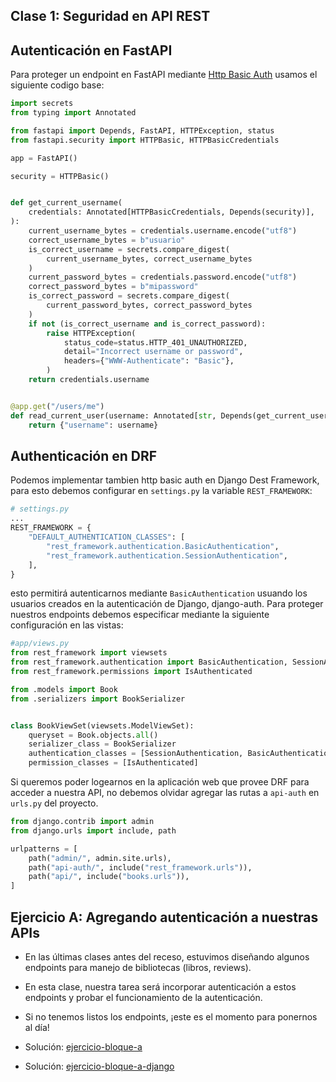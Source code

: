 ## Clase 1: Seguridad en API REST

## Autenticación en FastAPI

Para proteger un endpoint en FastAPI mediante [Http Basic Auth](https://fastapi.tiangolo.com/es/advanced/security/http-basic-auth/) usamos el siguiente codigo base:

```python
import secrets
from typing import Annotated

from fastapi import Depends, FastAPI, HTTPException, status
from fastapi.security import HTTPBasic, HTTPBasicCredentials

app = FastAPI()

security = HTTPBasic()


def get_current_username(
    credentials: Annotated[HTTPBasicCredentials, Depends(security)],
):
    current_username_bytes = credentials.username.encode("utf8")
    correct_username_bytes = b"usuario"
    is_correct_username = secrets.compare_digest(
        current_username_bytes, correct_username_bytes
    )
    current_password_bytes = credentials.password.encode("utf8")
    correct_password_bytes = b"mipassword"
    is_correct_password = secrets.compare_digest(
        current_password_bytes, correct_password_bytes
    )
    if not (is_correct_username and is_correct_password):
        raise HTTPException(
            status_code=status.HTTP_401_UNAUTHORIZED,
            detail="Incorrect username or password",
            headers={"WWW-Authenticate": "Basic"},
        )
    return credentials.username


@app.get("/users/me")
def read_current_user(username: Annotated[str, Depends(get_current_username)]):
    return {"username": username}
```

## Authenticación en DRF

Podemos implementar tambien http basic auth en Django Dest Framework, para esto debemos configurar en `settings.py` la variable `REST_FRAMEWORK`:

```python
# settings.py
...
REST_FRAMEWORK = {
    "DEFAULT_AUTHENTICATION_CLASSES": [
        "rest_framework.authentication.BasicAuthentication",
        "rest_framework.authentication.SessionAuthentication",
    ],
}
```

esto permitirá autenticarnos mediante `BasicAuthentication` usuando los usuarios creados en la autenticación de Django, django-auth. Para proteger nuestros endpoints debemos especificar mediante la siguiente configuración en las vistas:

```python
#app/views.py
from rest_framework import viewsets
from rest_framework.authentication import BasicAuthentication, SessionAuthentication
from rest_framework.permissions import IsAuthenticated

from .models import Book
from .serializers import BookSerializer


class BookViewSet(viewsets.ModelViewSet):
    queryset = Book.objects.all()
    serializer_class = BookSerializer
    authentication_classes = [SessionAuthentication, BasicAuthentication]
    permission_classes = [IsAuthenticated]
```

Si queremos poder logearnos en la aplicación web que provee DRF para acceder a nuestra API, no debemos olvidar agregar las rutas a `api-auth` en `urls.py` del proyecto.

```python
from django.contrib import admin
from django.urls import include, path

urlpatterns = [
    path("admin/", admin.site.urls),
    path("api-auth/", include("rest_framework.urls")),
    path("api/", include("books.urls")),
]
```

## Ejercicio A: Agregando autenticación a nuestras APIs

* En las últimas clases antes del receso, estuvimos diseñando algunos endpoints para manejo de bibliotecas (libros, reviews).
* En esta clase, nuestra tarea será incorporar autenticación a estos endpoints y probar el funcionamiento de la autenticación.
* Si no tenemos listos los endpoints, ¡este es el momento para ponernos al día!

* Solución: [ejercicio-bloque-a](./ejercicio-bloque-a/README.md)
* Solución: [ejercicio-bloque-a-django](./ejercicio-bloque-a-django/README.md)